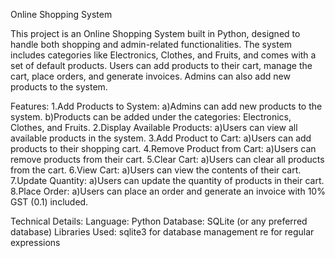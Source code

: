 Online Shopping System


This project is an Online Shopping System built in Python, designed to handle both shopping and admin-related functionalities. The system includes categories like Electronics, Clothes, and Fruits, and comes with a set of default products. Users can add products to their cart, manage the cart, place orders, and generate invoices. Admins can also add new products to the system.

Features:
1.Add Products to System:
    a)Admins can add new products to the system.
    b)Products can be added under the categories: Electronics, Clothes, and Fruits.
2.Display Available Products:
    a)Users can view all available products in the system.
3.Add Product to Cart:
    a)Users can add products to their shopping cart.
4.Remove Product from Cart:
     a)Users can remove products from their cart.
5.Clear Cart:
     a)Users can clear all products from the cart.
6.View Cart:
     a)Users can view the contents of their cart.
7.Update Quantity:
     a)Users can update the quantity of products in their cart.
8.Place Order:
      a)Users can place an order and generate an invoice with 10% GST (0.1) included.
      
Technical Details:
Language: Python
Database: SQLite (or any preferred database)
Libraries Used:
sqlite3 for database management
re for regular expressions
